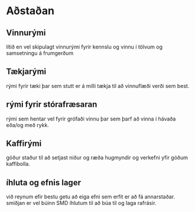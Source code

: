 # Aðstaðan

## Vinnurými

lítið en vel skipulagt vinnurými fyrir kennslu og vinnu í tölvum og samsetningu á frumgerðum

## Tækjarými

rými fyrir tæki þar sem stutt er á milli tækja til að vinnuflæði verði sem best.

## rými fyrir stórafræsaran

rými sem hentar vel fyrir grófaði vinnu þar sem þarf að vinna í hávaða eða/og með rykk.

## Kaffirými

góður staður til að setjast niður og ræða hugmyndir og verkefni yfir góðum kaffibolla.

## íhluta og efnis lager

við reynum efir bestu getu að eiga efni sem erfit er að fá annarstaðar. smiðjan er vel búinn SMD íhlutum til að búa til og laga rafrásir.